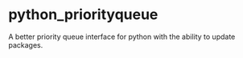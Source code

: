 # python_priorityqueue
A better priority queue interface for python with the ability to update packages.
